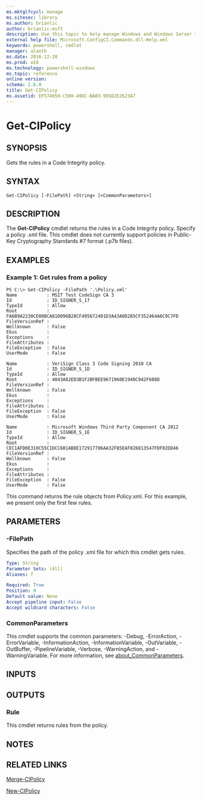 ```yaml
---
ms.mktglfcycl: manage
ms.sitesec: library
ms.author: brianlic
author: brianlic-msft
description: Use this topic to help manage Windows and Windows Server technologies with Windows PowerShell.
external help file: Microsoft.ConfigCI.Commands.dll-Help.xml
keywords: powershell, cmdlet
manager: alanth
ms.date: 2016-12-20
ms.prod: w10
ms.technology: powershell-windows
ms.topic: reference
online version: 
schema: 2.0.0
title: Get-CIPolicy
ms.assetid: EF574959-C508-49DC-BA03-991D2E2623A7
---
```


# Get-CIPolicy

## SYNOPSIS
Gets the rules in a Code Integrity policy.

## SYNTAX

```
Get-CIPolicy [-FilePath] <String> [<CommonParameters>]
```

## DESCRIPTION
The **Get-CIPolicy** cmdlet returns the rules in a Code Integrity policy.
Specify a policy .xml file.
This cmdlet does not currently support policies in Public-Key Cryptography Standards #7 format (.p7b files).

## EXAMPLES

### Example 1: Get rules from a policy
```
PS C:\> Get-CIPolicy -FilePath '.\Policy.xml'
Name           : MSIT Test CodeSign CA 3
Id             : ID_SIGNER_S_17
TypeId         : Allow
Root           : FA6B9A2230CE08BCA81D096B28CF495672401D3A43A0D285CF352464A6C9C7FD
FileVersionRef : 
Wellknown      : False
Ekus           : 
Exceptions     : 
FileAttributes : 
FileException  : False
UserMode       : False

Name           : VeriSign Class 3 Code Signing 2010 CA
Id             : ID_SIGNER_S_1D
TypeId         : Allow
Root           : 4843A82ED3B1F2BFBEE9671960E1940C942F688D
FileVersionRef : 
Wellknown      : False
Ekus           : 
Exceptions     : 
FileAttributes : 
FileException  : False
UserMode       : False

Name           : Microsoft Windows Third Party Component CA 2012
Id             : ID_SIGNER_S_1E
TypeId         : Allow
Root           : CEC1AFD0E310C55C1DCC601AB8E172917706AA32FB5EAF826813547FDF02DD46
FileVersionRef : 
Wellknown      : False
Ekus           : 
Exceptions     : 
FileAttributes : 
FileException  : False
UserMode       : False
```

This command returns the rule objects from Policy.xml.
For this example, we present only the first few rules.

## PARAMETERS

### -FilePath
Specifies the path of the policy .xml file for which this cmdlet gets rules.

```yaml
Type: String
Parameter Sets: (All)
Aliases: f

Required: True
Position: 0
Default value: None
Accept pipeline input: False
Accept wildcard characters: False
```

### CommonParameters
This cmdlet supports the common parameters: -Debug, -ErrorAction, -ErrorVariable, -InformationAction, -InformationVariable, -OutVariable, -OutBuffer, -PipelineVariable, -Verbose, -WarningAction, and -WarningVariable. For more information, see [about_CommonParameters](http://go.microsoft.com/fwlink/?LinkID=113216).

## INPUTS

## OUTPUTS

### Rule
This cmdlet returns rules from the policy.

## NOTES

## RELATED LINKS

[Merge-CIPolicy](./Merge-CIPolicy.md)

[New-CIPolicy](./New-CIPolicy.md)

